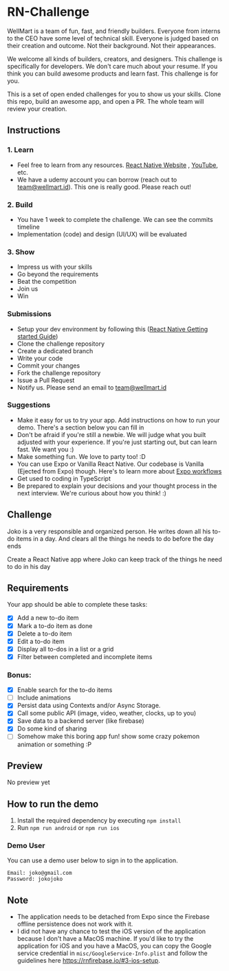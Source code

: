 # RN-Challenge
WellMart is a team of fun, fast, and friendly builders. Everyone from interns to the CEO have some level of technical skill. Everyone is judged based on their creation and outcome. Not their background. Not their appearances.

We welcome all kinds of builders, creators, and designers. This challenge is specifically for developers. We don't care much about your resume. If you think you can build awesome products and learn fast. This challenge is for you.

This is a set of open ended challenges for you to show us your skills. Clone this repo, build an awesome app, and open a PR. The whole team will review your creation.

## Instructions
### 1. Learn
- Feel free to learn from any resources. [React Native Website](https://reactnative.dev)
  , [YouTube](https://www.youtube.com/results?search_query=react+native+tutorial), etc.
- We have a udemy account you can borrow (reach out to team@wellmart.id). This one is really good. Please reach out!

### 2. Build
- You have 1 week to complete the challenge. We can see the commits timeline
- Implementation (code) and design (UI/UX) will be evaluated

### 3. Show
- Impress us with your skills
- Go beyond the requirements
- Beat the competition
- Join us
- Win

### Submissions
- Setup your dev environment by following this ([React Native Getting started Guide](https://reactnative.dev/docs/getting-started))
- Clone the challenge repository
- Create a dedicated branch
- Write your code
- Commit your changes
- Fork the challenge repository
- Issue a Pull Request
- Notify us. Please send an email to team@wellmart.id

### Suggestions
- Make it easy for us to try your app. Add instructions on how to run your demo. There's a section below you can fill in
- Don't be afraid if you're still a newbie. We will judge what you built adjusted with your experience. If you're just starting out, but can learn fast. We want you :)
- Make something fun. We love to party too! :D
- You can use Expo or Vanilla React Native. Our codebase is Vanilla (Ejected from Expo) though. Here's to learn more about [Expo workflows](https://docs.expo.io/introduction/managed-vs-bare/)
- Get used to coding in TypeScript
- Be prepared to explain your decisions and your thought process in the next interview. We're curious about how you think! :)

## Challenge
Joko is a very responsible and organized person. He writes down all his to-do items in a day. And clears all the things he needs to do before the day ends

Create a React Native app where Joko can keep track of the things he need to do in his day

## Requirements

Your app should be able to complete these tasks:

- [x] Add a new to-do item
- [x] Mark a to-do item as done
- [x] Delete a to-do item
- [x] Edit a to-do item
- [x] Display all to-dos in a list or a grid
- [x] Filter between completed and incomplete items

### Bonus:

- [x] Enable search for the to-do items
- [ ] Include animations
- [x] Persist data using Contexts and/or Async Storage.
- [x] Call some public API (image, video, weather, clocks, up to you)
- [x] Save data to a backend server (like firebase)
- [x] Do some kind of sharing
- [ ] Somehow make this boring app fun! show some crazy pokemon animation or something :P

## Preview

No preview yet

## How to run the demo

1. Install the required dependency by executing `npm install`
2. Run `npm run android` or `npm run ios`

### Demo User

You can use a demo user below to sign in to the application.

```
Email: joko@gmail.com
Password: jokojoko
```

## Note

- The application needs to be detached from Expo since the Firebase offline persistence does not work with it.
- I did not have any chance to test the iOS version of the application because I don't have a MacOS machine. If you'd
  like to try the application for iOS and you have a MacOS, you can copy the Google service credential in
  `misc/GoogleService-Info.plist` and follow the guidelines here https://rnfirebase.io/#3-ios-setup.
